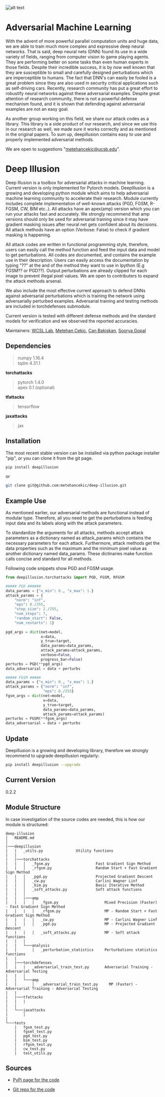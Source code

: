 ![alt text][logo]

[logo]: https://github.com/metehancekic/deep-illusion/blob/master/figs/confused-ai.png

# Adversarial Machine Learning

With the advent of more powerful parallel computation units and huge data, we are able to train much more complex and expressive deep neural networks. That is said, deep neural nets (DNN) found its use in a wide variety of fields, ranging from computer vision to game playing agents. They are performing better on some tasks than even human experts in those fields. Despite their incredible success, it is by now well known that they are susceptible to small and carefully designed perturbations which are imperceptible to humans. The fact that DNN's can easily be fooled is a great problem since they are also used in security critical applications such as self-driving cars. Recently, research community has put a great effort to robustify neural networks against these adversarial examples. Despite great attention of research community, there is not a powerful defense mechanism found, and it is shown that defending against adversarial examples are not an easy goal. 

As another group working on this field, we share our attack codes as a library. This library is a side product of our research, and since we use this in our research as well, we made sure it works correctly and as mentioned in the original papers. To sum up, deepillusion contains easy to use and properly implemented adversarial methods.

We are open to suggestions "metehancekic@ucsb.edu".

# Deep Illusion #

Deep Illusion is a toolbox for adversarial attacks in machine learning. Current version is only implemented for Pytorch models. DeepIllusion is a growing and developing python module which aims to help adversarial machine learning community to accelerate their research. Module currently includes complete implementation of well-known attacks (PGD, FGSM, R-FGSM, CW, BIM etc..). All attacks have an apex(amp) version which you can run your attacks fast and accurately. We strongly recommend that amp versions should only be used for adversarial training since it may have gradient masking issues after neural net gets confident about its decisions. All attack methods have an option (Verbose: False) to check if gradient masking is happening. 

All attack codes are written in functional programming style, therefore, users can easily call the method function and feed the input data and model to get perturbations. All codes are documented, and contains the example use in their description. Users can easily access the documentation by typing "??" at the and of the method they want to use in Ipython (E.g FGSM?? or PGD??). Output perturbations are already clipped for each image to prevent illegal pixel values. We are open to contributers to expand the attack methods arsenal.

We also include the most effective current approach to defend DNNs against adversarial perturbations which is training the network using adversarially perturbed examples. Adversarial training and testing methods are included in torchdefenses submodule. 

Current version is tested with different defense methods and the standard models for verification and we observed the reported accuracies.

Maintainers:
    [WCSL Lab](https://wcsl.ece.ucsb.edu), 
    [Metehan Cekic](https://www.ece.ucsb.edu/~metehancekic/), 
    [Can Bakiskan](https://wcsl.ece.ucsb.edu/people/can-bakiskan), 
    [Soorya Gopal](https://wcsl.ece.ucsb.edu/people/soorya-gopalakrishnan)


## Dependencies #

> numpy                     1.16.4\
> tqdm                      4.31.1

**torchattacks**
> pytorch                   1.4.0\
> apex                      0.1  (optional)

**tfattacks**
> tensorflow                   

**jaxattacks**
> jax

## Installation #

The most recent stable version can be installed via python package installer "pip", or you can clone it from the git page.

```bash
pip install deepillusion
```
or 
```bash
git clone git@github.com:metehancekic/deep-illusion.git
```

## Example Use #

As mentioned earlier, our adversarial methods are functional instead of modular type. Therefore, all you need to get the perturbations is feeding input data and its labels along with the attack parameters. 

To standardize the arguments for all attacks, methods accept attack parameters as a dictionary named as attack_params which contains the necessary parameters for each attack. Furthermore, attack methods get the data properties such as the maximum and the minimum pixel value as another dictionary named data_params. These dictinaries make function calls concise and standard for all methods.

Following code snippets show PGD and FGSM usage.

```python
from deepillusion.torchattacks import PGD, FGSM, RFGSM

##### PGD ######
data_params = {"x_min": 0., "x_max": 1.}
attack_params = {
    "norm": "inf",
    "eps": 8./255,
    "step_size": 2./255,
    "num_steps": 7,
    "random_start": False,
    "num_restarts": 1}
    
pgd_args = dict(net=model,
                x=data,
                y_true=target,
                data_params=data_params,
                attack_params=attack_params,
                verbose=False,
                progress_bar=False)               
perturbs = PGD(**pgd_args)
data_adversarial = data + perturbs

##### FGSM #####
data_params = {"x_min": 0., "x_max": 1.}
attack_params = {"norm": "inf",
                 "eps": 8./255}
fgsm_args = dict(net=model,
                 x=data,
                 y_true=target,
                 data_params=data_params,
                 attack_params=attack_params)
perturbs = FGSM(**fgsm_args)
data_adversarial = data + perturbs
```
## Update #

Deepillusion is a growing and developing library, therefore we strongly recommend to upgrade deepillusion regularly:

```bash
pip install deepillusion --upgrade
```

## Current Version #


0.2.2

## Module Structure #

In case investigation of the source codes are needed, this is how our module is structured:

```
deep-illusion
│   README.md
│
|───deepillusion
|   |   _utils.py               Utility functions
|   |
|   |───torchattacks
|   |   │   _fgsm.py                     Fast Gradient Sign Method
|   |   │   _rfgsm.py                    Random Start + Fast Gradient Sign Method
|   |   │   _pgd.py                      Projected Gradient Descent
|   |   │   _cw.py                       Carlini Wagner Linf
|   |   │   _bim.py                      Basic Iterative Method
|   |   │   _soft_attacks.py             Soft attack functions
|   |   │ 
|   |   |───amp
|   |   |   │   _fgsm.py                     Mixed Precision (Faster) - Fast Gradient Sign Method
|   |   |   │   _rfgsm.py                    MP - Random Start + Fast Gradient Sign Method
|   |   |   │   _cw.py                       MP - Carlini Wagner Linf
|   |   |   │   _pgd.py                      MP - Projected Gradient Descent
|   |   |   |   _soft_attacks.py             MP - Soft attack functions
|   |   |
|   |   └───analysis
|   |       │   _perturbation_statistics     Perturbations statistics functions
|   |
|   |───torchdefenses
│   |   |   _adversarial_train_test.py       Adversarial Training - Adversarial Testing
|   |   │   
|   |   └───amp
|   |       │   _adversarial_train_test.py     MP (Faster) - Adversarial Training - Adversarial Testing 
|   |
|   |───tfattacks
|   |   |
|   |
|   └───jaxattacks
|       |
|
└───tests
    |   fgsm_test.py
    |   fgsmt_test.py
    |   pgd_test.py
    |   bim_test.py
    |   rfgsm_test.py
    |   cw_test.py
    |   test_utils.py

```
## Sources #

- [PyPi page for the code](https://pypi.org/project/deepillusion/)

- [Git repo for the code](https://github.com/metehancekic/deep-illusion)

